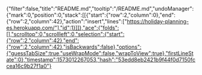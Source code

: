 {"filter":false,"title":"README.md","tooltip":"/README.md","undoManager":{"mark":0,"position":0,"stack":[[{"start":{"row":2,"column":0},"end":{"row":2,"column":42},"action":"insert","lines":["https://holiday-planning-es.herokuapp.com/"],"id":1}]]},"ace":{"folds":[],"scrolltop":0,"scrollleft":0,"selection":{"start":{"row":2,"column":42},"end":{"row":2,"column":42},"isBackwards":false},"options":{"guessTabSize":true,"useWrapMode":false,"wrapToView":true},"firstLineState":0},"timestamp":1573012267053,"hash":"53edd8eb2421b9f44f0d7150fccea16c9b27f1a0"}